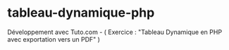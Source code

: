# tableau-dynamique-php
Développement avec Tuto.com - ( Exercice : "Tableau Dynamique en PHP avec exportation vers un PDF" )
